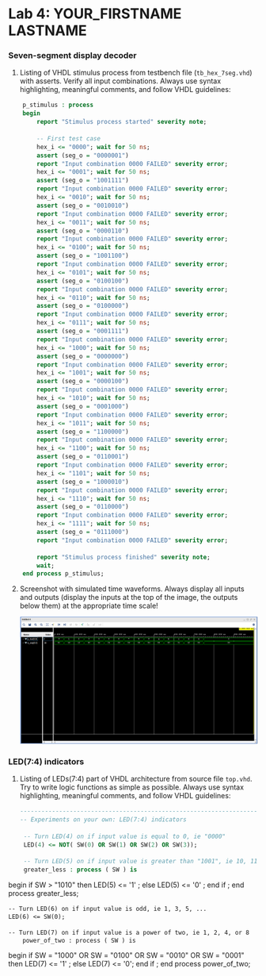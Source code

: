 # Lab 4: YOUR_FIRSTNAME LASTNAME

### Seven-segment display decoder

1. Listing of VHDL stimulus process from testbench file (`tb_hex_7seg.vhd`) with asserts. Verify all input combinations. Always use syntax highlighting, meaningful comments, and follow VHDL guidelines:

```vhdl
    p_stimulus : process
    begin
        report "Stimulus process started" severity note;

        -- First test case
        hex_i <= "0000"; wait for 50 ns;
        assert (seg_o = "0000001")
        report "Input combination 0000 FAILED" severity error;
        hex_i <= "0001"; wait for 50 ns;
        assert (seg_o = "1001111")
        report "Input combination 0000 FAILED" severity error;
        hex_i <= "0010"; wait for 50 ns;
        assert (seg_o = "0010010")
        report "Input combination 0000 FAILED" severity error;
        hex_i <= "0011"; wait for 50 ns;
        assert (seg_o = "0000110")
        report "Input combination 0000 FAILED" severity error;
        hex_i <= "0100"; wait for 50 ns;
        assert (seg_o = "1001100")
        report "Input combination 0000 FAILED" severity error;
        hex_i <= "0101"; wait for 50 ns;
        assert (seg_o = "0100100")
        report "Input combination 0000 FAILED" severity error;
        hex_i <= "0110"; wait for 50 ns;
        assert (seg_o = "0100000")
        report "Input combination 0000 FAILED" severity error;
        hex_i <= "0111"; wait for 50 ns;
        assert (seg_o = "0001111")
        report "Input combination 0000 FAILED" severity error;
        hex_i <= "1000"; wait for 50 ns;
        assert (seg_o = "0000000")
        report "Input combination 0000 FAILED" severity error;
        hex_i <= "1001"; wait for 50 ns;
        assert (seg_o = "0000100")
        report "Input combination 0000 FAILED" severity error;
        hex_i <= "1010"; wait for 50 ns;
        assert (seg_o = "0001000")
        report "Input combination 0000 FAILED" severity error;
        hex_i <= "1011"; wait for 50 ns;
        assert (seg_o = "1100000")
        report "Input combination 0000 FAILED" severity error;
        hex_i <= "1100"; wait for 50 ns;
        assert (seg_o = "0110001")
        report "Input combination 0000 FAILED" severity error;
        hex_i <= "1101"; wait for 50 ns;
        assert (seg_o = "1000010")
        report "Input combination 0000 FAILED" severity error;
        hex_i <= "1110"; wait for 50 ns;
        assert (seg_o = "0110000")
        report "Input combination 0000 FAILED" severity error;
        hex_i <= "1111"; wait for 50 ns;
        assert (seg_o = "0111000")
        report "Input combination 0000 FAILED" severity error;

        report "Stimulus process finished" severity note;
        wait;
    end process p_stimulus;
```

2. Screenshot with simulated time waveforms. Always display all inputs and outputs (display the inputs at the top of the image, the outputs below them) at the appropriate time scale!

   ![graf](./images/graf.png)

### LED(7:4) indicators

1. Listing of LEDs(7:4) part of VHDL architecture from source file `top.vhd`. Try to write logic functions as simple as possible. Always use syntax highlighting, meaningful comments, and follow VHDL guidelines:

   ```vhdl
   --------------------------------------------------------------------
   -- Experiments on your own: LED(7:4) indicators

    -- Turn LED(4) on if input value is equal to 0, ie "0000"
    LED(4) <= NOT( SW(0) OR SW(1) OR SW(2) OR SW(3));

    -- Turn LED(5) on if input value is greater than "1001", ie 10, 11, 12, ...
    greater_less : process ( SW ) is
  begin
  if SW > "1010" then
    LED(5) <= '1' ;
  else
    LED(5) <= '0' ;
  end if ;
end process greater_less;

    -- Turn LED(6) on if input value is odd, ie 1, 3, 5, ...
    LED(6) <= SW(0);

    -- Turn LED(7) on if input value is a power of two, ie 1, 2, 4, or 8
        power_of_two : process ( SW ) is
  begin
  if SW = "1000" OR SW = "0100" OR SW = "0010" OR SW = "0001" then
    LED(7) <= '1' ;
  else 
    LED(7) <= '0';
  end if ;
end process power_of_two;
   ```